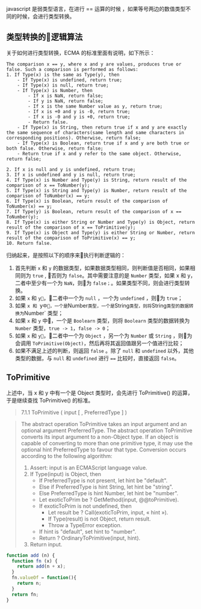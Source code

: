 javascript 是弱类型语言，在进行 == 运算的时候 ，如果等号两边的数值类型不同的时候，会进行类型转换。

## 类型转换的逻辑算法

关于如何进行类型转换，ECMA 的标准里面有说明，如下所示：

```
The comparison x == y, where x and y are values, produces true or false. Such a comparison is performed as follows:
1. If Type(x) is the same as Type(y), then
    - If Type(x) is undefined, return true;
    - If Type(x) is null, return true;
    - If Type(x) is Number, then
        - If x is NaN, return false;
        - If y is NaN, return false;
        - If x is the same Number value as y, return true;
        - If x is +0 and y is -0, return true;
        - If x is -0 and y is +0, return true;
        - Return false.
    - If Type(x) is String, then return true if x and y are exactly the same sequence of characters(same length and same characters in corresponding positions). Otherwise, return false;
    - If Type(x) is Boolean, return true if x and y are both true or both false. Otherwise, return false;
    - Return true if x and y refer to the same object. Otherwise, return false;

2. If x is null and y is undefined, return true;
3. If x is undefined and y is null, return true;
4. If Type(x) is Number and Type(y) is String, return result of the comparison of x == ToNumber(y);
5. If Type(x) is String and Type(y) is Number, return result of the comparison of ToNumber(x) == y;
6. If Type(x) is Boolean, return result of the comparison of ToNumber(x) == y;
7. If Type(y) is Boolean, return result of the comparison of x == ToNumber(y);
8. If Type(x) is either String or Number and Type(y) is Object, return result of the comparison of x == ToPrimitive(y);
9. If Type(x) is Object and Type(y) is either String or Number, return result of the comparison of ToPrimitive(x) == y;
10. Return false.
```

归纳起来，是按照以下的顺序来执行判断逻辑的：

1. 首先判断 `x` 和 `y` 的数据类型，如果数据类型相同，则判断值是否相同，如果相同则为 `true` , 否则为 `false`。其中需要注意的是 `Number` 类型，如果 x 和 y，二者中至少有一个为 `NaN`，则为 `false；`。如果类型不同，则会进行类型转换。
2. 如果 `x` 和 `y`，二者中一个为 `null` ，一个为 `undefined` ，则为 `true`；
3. 如果 `x 和 `y` 中，一个是 `Number` 类型，一个是 `String` 类型，则将 `String` 类型的数据转换为 `Number` 类型；
4. 如果 `x` 和 `y` 中，一个是 `Boolearn` 类型，则将 `Boolearn` 类型的数据转换为 `Number` 类型，`true -> 1`，`false -> 0`；
5. 如果 `x` 和 `y`，二者中一个为 `Object` ，另一个为 `Number` 或 `String` ，则为 会调用 `ToPrimitive(Object)`，然后再将其返回值跟另一个值进行比较；
6. 如果不满足上述的判断，则返回 `false` 。除了 `null` 和 `undefined` 以外，其他类型的数据，与 `null` 和 `undefined`
 进行 `==` 比较时，直接返回 `false`。

## ToPrimitive

上述中，当 x 和 y 中有一个是 Object 类型时，会先进行 ToPrimitive() 的运算，于是继续查找 ToPrimitive() 的标准。

> 7.1.1 ToPrimitive ( input [ , PreferredType ] )

> The abstract operation ToPrimitive takes an input argument and an optional argument PreferredType. The abstract operation ToPrimitive converts its input argument to a non-Object type. If an object is capable of converting to more than one primitive type, it may use the optional hint PreferredType to favour that type. Conversion occurs according to the following algorithm:
> 1. Assert: input is an ECMAScript language value.
> 2. If Type(input) is Object, then
>    - If PreferredType is not present, let hint be "default".
>    - Else if PreferredType is hint String, let hint be "string".
>    - Else PreferredType is hint Number, let hint be "number".
>    - Let exoticToPrim be ? GetMethod(input, @@toPrimitive).
>    - If exoticToPrim is not undefined, then
>       - Let result be ? Call(exoticToPrim, input, « hint »).
>       - If Type(result) is not Object, return result.
>       - Throw a TypeError exception.
>    - If hint is "default", set hint to "number".
>    - Return ? OrdinaryToPrimitive(input, hint).
> 3. Return input. 

```js
function add (n) {
  function fn (x) {
    return add(n + x);
  }
  fn.valueOf = function(){
    return n;
  }
  return fn;
}
```